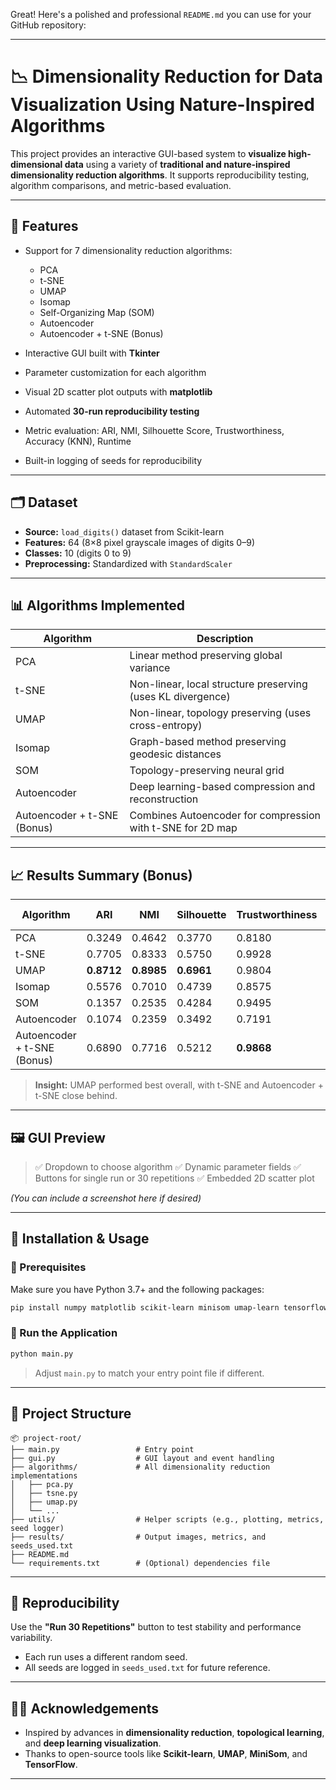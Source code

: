 Great! Here's a polished and professional `README.md` you can use for your GitHub repository:

---

# 📉 Dimensionality Reduction for Data Visualization Using Nature-Inspired Algorithms

This project provides an interactive GUI-based system to **visualize high-dimensional data** using a variety of **traditional and nature-inspired dimensionality reduction algorithms**. It supports reproducibility testing, algorithm comparisons, and metric-based evaluation.

---

## 🚀 Features

* Support for 7 dimensionality reduction algorithms:

  * PCA
  * t-SNE
  * UMAP
  * Isomap
  * Self-Organizing Map (SOM)
  * Autoencoder
  * Autoencoder + t-SNE (Bonus)
* Interactive GUI built with **Tkinter**
* Parameter customization for each algorithm
* Visual 2D scatter plot outputs with **matplotlib**
* Automated **30-run reproducibility testing**
* Metric evaluation: ARI, NMI, Silhouette Score, Trustworthiness, Accuracy (KNN), Runtime
* Built-in logging of seeds for reproducibility

---

## 🗂 Dataset

* **Source:** `load_digits()` dataset from Scikit-learn
* **Features:** 64 (8×8 pixel grayscale images of digits 0–9)
* **Classes:** 10 (digits 0 to 9)
* **Preprocessing:** Standardized with `StandardScaler`

---

## 📊 Algorithms Implemented

| Algorithm           | Description                                                 |
| ------------------- | ----------------------------------------------------------- |
| PCA                 | Linear method preserving global variance                    |
| t-SNE               | Non-linear, local structure preserving (uses KL divergence) |
| UMAP                | Non-linear, topology preserving (uses cross-entropy)        |
| Isomap              | Graph-based method preserving geodesic distances            |
| SOM                 | Topology-preserving neural grid                             |
| Autoencoder         | Deep learning-based compression and reconstruction          |
| Autoencoder + t-SNE (Bonus) | Combines Autoencoder for compression with t-SNE for 2D map  |

---

## 📈 Results Summary (Bonus)

| Algorithm           | ARI        | NMI        | Silhouette | Trustworthiness | Accuracy (KNN) | Time (s) |
| ------------------- | ---------- | ---------- | ---------- | --------------- | -------------- | -------- |
| PCA                 | 0.3249     | 0.4642     | 0.3770     | 0.8180          | 0.6767         | 3.07     |
| t-SNE               | 0.7705     | 0.8333     | 0.5750     | 0.9928          | 0.9783         | 4.36     |
| UMAP                | **0.8712** | **0.8985** | **0.6961** | 0.9804          | **0.9811**     | 2.89     |
| Isomap              | 0.5576     | 0.7010     | 0.4739     | 0.8575          | 0.8692         | 3.10     |
| SOM                 | 0.1357     | 0.2535     | 0.4284     | 0.9495          | 0.8531         | 2.64     |
| Autoencoder         | 0.1074     | 0.2359     | 0.3492     | 0.7191          | 0.5565         | 2.95     |
| Autoencoder + t-SNE (Bonus) | 0.6890     | 0.7716     | 0.5212     | **0.9868**      | 0.9577         | 3.34     |

> **Insight:** UMAP performed best overall, with t-SNE and Autoencoder + t-SNE close behind.

---

## 🖼 GUI Preview

> ✅ Dropdown to choose algorithm
> ✅ Dynamic parameter fields
> ✅ Buttons for single run or 30 repetitions
> ✅ Embedded 2D scatter plot

*(You can include a screenshot here if desired)*

---

## 🔧 Installation & Usage

### 🔹 Prerequisites

Make sure you have Python 3.7+ and the following packages:

```bash
pip install numpy matplotlib scikit-learn minisom umap-learn tensorflow
```

### 🔹 Run the Application

```bash
python main.py
```

> Adjust `main.py` to match your entry point file if different.

---

## 📁 Project Structure

```plaintext
📦 project-root/
├── main.py                 # Entry point
├── gui.py                  # GUI layout and event handling
├── algorithms/             # All dimensionality reduction implementations
│   ├── pca.py
│   ├── tsne.py
│   ├── umap.py
│   └── ...
├── utils/                  # Helper scripts (e.g., plotting, metrics, seed logger)
├── results/                # Output images, metrics, and seeds_used.txt
├── README.md
└── requirements.txt        # (Optional) dependencies file
```

---

## 📌 Reproducibility

Use the **"Run 30 Repetitions"** button to test stability and performance variability.

* Each run uses a different random seed.
* All seeds are logged in `seeds_used.txt` for future reference.

---

## 🙋‍♂️ Acknowledgements

* Inspired by advances in **dimensionality reduction**, **topological learning**, and **deep learning visualization**.
* Thanks to open-source tools like **Scikit-learn**, **UMAP**, **MiniSom**, and **TensorFlow**.

---
